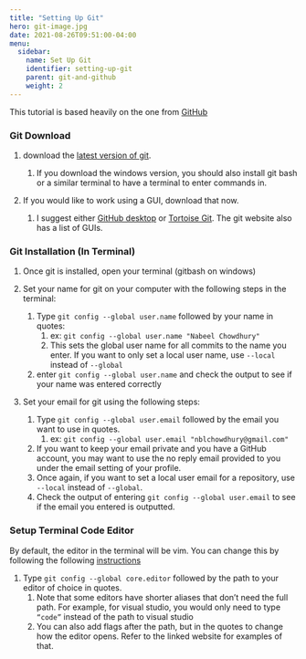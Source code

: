 ```yaml
---
title: "Setting Up Git"
hero: git-image.jpg
date: 2021-08-26T09:51:00-04:00
menu:
  sidebar:
    name: Set Up Git
    identifier: setting-up-git
    parent: git-and-github
    weight: 2
---
```

This tutorial is based heavily on the one from [GitHub](https://docs.github.com/en/github/getting-started-with-github/set-up-git#setting-up-git)

### Git Download
1. download the [latest version of git](https://gitscm.com/downloads).
   1. If you download the windows version, you should also install git bash or a similar terminal to have a terminal to enter commands in.


2. If you would like to work using a GUI, download that now.
   1. I suggest either [GitHub desktop](https://desktop.github.com/) or [Tortoise Git](https://tortoisegit.org/). The git website also has a list of GUIs.

### Git Installation (In Terminal)
1. Once git is installed, open your terminal (gitbash on windows)


2. Set your name for git on your computer with the following steps in the terminal:
   1. Type `git config --global user.name` followed by your name in quotes:
      1. ex: `git config --global user.name "Nabeel Chowdhury"`
      2. This sets the global user name for all commits to the name you enter. If you want to only set a local user name, use `--local` instead of `--global`
   2. enter `git config --global user.name` and check the output to see if your name was entered correctly


3. Set your email for git using the following steps:
   1. Type `git config --global user.email` followed by the email you want to use in quotes.
      1. ex: `git config --global user.email "nblchowdhury@gmail.com"`
   2. If you want to keep your email private and you have a GitHub account, you may want to use the no reply email provided to you under the email setting of your profile.
   3. Once again, if you want to set a local user email for a repository, use `--local` instead of `--global`.
   4. Check the output of entering `git config --global user.email` to see if the email you entered is outputted.

### Setup Terminal Code Editor
By default, the editor in the terminal will be vim. You can change this by following the following [instructions](https://docs.github.com/en/github/using-git/associating-text-editors-with-git)
1. Type `git config --global core.editor` followed by the path to your editor of choice in quotes.
   1. Note that some editors have shorter aliases that don’t need the full path. For example, for visual studio, you would only need to type `“code”` instead of the path to visual studio
   2. You can also add flags after the path, but in the quotes to change how the editor opens. Refer to the linked website for examples of that.
